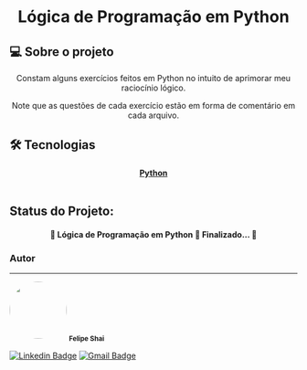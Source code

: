 <h1 align="center">Lógica de Programação em Python</h1>

## 💻 Sobre o projeto
<p align="center">Constam alguns exercícios feitos em Python no intuito de aprimorar meu raciocínio lógico.</p>
<p align="center">Note que as questões de cada exercício estão em forma de comentário em cada arquivo.</p>

## 🛠 Tecnologias

<h4 align="center"> 
<a href="https://www.python.org/">Python</a></br></br>
</h4>

## Status do Projeto: 
<h4 align="center"> 
	🚧  Lógica de Programação em Python 🚀 Finalizado...  🚧
</h4>

### Autor
---

 <img style="border-radius: 50%;" src="https://avatars3.githubusercontent.com/FelipeShai" width="100px;" alt=""/>
 <sub><b>Felipe Shai</b></sub></a>
  
[![Linkedin Badge](https://img.shields.io/badge/-Felipe-Shai?style=flat-square&logo=Linkedin&logoColor=white&link=https://www.linkedin.com/in/felipeshai/)](https://www.linkedin.com/in/felipeshai/) 
[![Gmail Badge](https://img.shields.io/badge/-felipe.shai@hotmail.com-c14438?style=flat-square&logo=Gmail&logoColor=white&link=mailto:felipe.shai@hotmail.com)](mailto:felipe.shai@hotmail.com)
